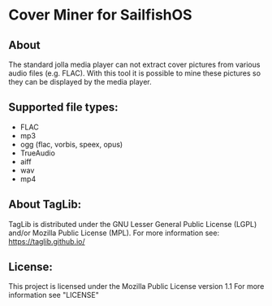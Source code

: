 Cover Miner for SailfishOS
==========================

About
-----
The standard jolla media player can not extract cover pictures from various audio files (e.g. FLAC). 
With this tool it is possible to mine these pictures so they can be displayed by the media player.

Supported file types:
---------------------
 * FLAC
 * mp3
 * ogg (flac, vorbis, speex, opus)
 * TrueAudio
 * aiff
 * wav
 * mp4

About TagLib:
-------------
TagLib is distributed under the GNU Lesser General Public License (LGPL) and/or Mozilla Public License (MPL).
For more information see: https://taglib.github.io/

License:
--------
This project is licensed under the Mozilla Public License version 1.1
For more information see "LICENSE"
